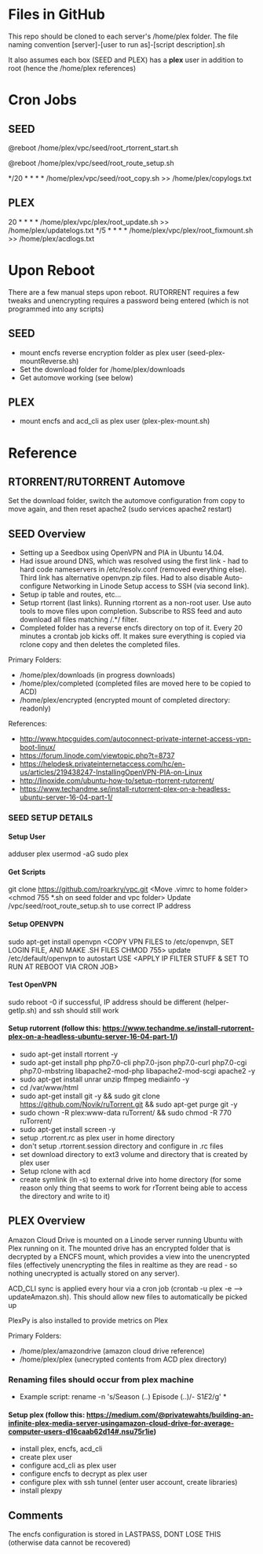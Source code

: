 # Files in GitHub

This repo should be cloned to each server's /home/plex folder.  The file naming convention [server]-[user to run as]-[script description].sh

It also assumes each box (SEED and PLEX) has a **plex** user in addition to root (hence the /home/plex references)

# Cron Jobs

## SEED

@reboot /home/plex/vpc/seed/root_rtorrent_start.sh

@reboot /home/plex/vpc/seed/root_route_setup.sh

*/20 * * * * /home/plex/vpc/seed/root_copy.sh >> /home/plex/copylogs.txt

## PLEX

20 * * * * /home/plex/vpc/plex/root_update.sh >> /home/plex/updatelogs.txt
*/5 * * * * /home/plex/vpc/plex/root_fixmount.sh >> /home/plex/acdlogs.txt

# Upon Reboot

There are a few manual steps upon reboot.  RUTORRENT requires a few tweaks and unencrypting requires a password being entered (which is not programmed into any scripts)

## SEED
 - mount encfs reverse encryption folder as plex user (seed-plex-mountReverse.sh)
 - Set the download folder for /home/plex/downloads
 - Get automove working (see below)

## PLEX
 - mount encfs and acd_cli as plex user (plex-plex-mount.sh)

# Reference

## RTORRENT/RUTORRENT Automove

Set the download folder, switch the automove configuration from copy to move again, and then reset apache2 (sudo services apache2 restart)

## SEED Overview

 - Setting up a Seedbox using OpenVPN and PIA in Ubuntu 14.04.
 - Had issue around DNS, which was resolved using the first link - had to hard code nameservers in /etc/resolv.conf (removed everything else). Third link has alternative openvpn.zip files. Had to also disable Auto-configure Networking in Linode Setup access to SSH (via second link).
 - Setup ip table and routes, etc...
 - Setup rtorrent (last links). Running rtorrent as a non-root user. Use auto tools to move files upon completion. Subscribe to RSS feed and auto download all files matching /.*/ filter.
 - Completed folder has a reverse encfs directory on top of it. Every 20 minutes a crontab job kicks off. It makes sure everything is copied via rclone copy and then deletes the completed files.

Primary Folders:
 - /home/plex/downloads (in progress downloads)
 - /home/plex/completed (completed files are moved here to be copied to ACD)
 - /home/plex/encrypted (encrypted mount of completed directory: readonly)

References:
 - http://www.htpcguides.com/autoconnect-private-internet-access-vpn-boot-linux/
 - https://forum.linode.com/viewtopic.php?t=8737
 - https://helpdesk.privateinternetaccess.com/hc/en-us/articles/219438247-InstallingOpenVPN-PIA-on-Linux
 - http://linoxide.com/ubuntu-how-to/setup-rtorrent-rutorrent/
 - https://www.techandme.se/install-rutorrent-plex-on-a-headless-ubuntu-server-16-04-part-1/

### SEED SETUP DETAILS
#### Setup User
adduser plex
usermod -aG sudo plex

#### Get Scripts
git clone https://github.com/roarkry/vpc.git
<Move .vimrc to home folder>
<chmod 755 *.sh on seed folder and vpc folder>
Update /vpc/seed/root_route_setup.sh to use correct IP address

#### Setup OPENVPN
sudo apt-get install openvpn
<COPY VPN FILES to /etc/openvpn, SET LOGIN FILE, AND MAKE .SH FILES CHMOD 755>
update /etc/default/openvpn to autostart USE
<APPLY IP FILTER STUFF & SET TO RUN AT REBOOT VIA CRON JOB>

#### Test OpenVPN
sudo reboot -0
if successful, IP address should be different (helper-getIp.sh) and ssh should still work

#### Setup rutorrent (follow this: https://www.techandme.se/install-rutorrent-plex-on-a-headless-ubuntu-server-16-04-part-1/)
 - sudo apt-get install rtorrent -y
 - sudo apt-get install php php7.0-cli php7.0-json php7.0-curl php7.0-cgi php7.0-mbstring libapache2-mod-php libapache2-mod-scgi apache2 -y
 - sudo apt-get install unrar unzip ffmpeg mediainfo -y
 - cd /var/www/html
 - sudo apt-get install git -y && sudo git clone https://github.com/Novik/ruTorrent.git && sudo apt-get purge git -y
 - sudo chown -R plex:www-data ruTorrent/ && sudo chmod -R 770 ruTorrent/
 - sudo apt-get install screen -y
 - setup .rtorrent.rc as plex user in home directory
 - don't setup .rtorrent.session directory and configure in .rc files
 - set download directory to ext3 volume and directory that is created by plex user
 - Setup rclone with acd
 - create symlink (ln -s) to external drive into home directory (for some reason only thing that seems to work for rTorrent being able to access the directory and write to it)


## PLEX Overview

Amazon Cloud Drive is mounted on a Linode server running Ubuntu with Plex running on it. The mounted drive has an encrypted folder that is decrypted by a ENCFS mount, which provides a view into the unencrypted files (effectively unencrypting the files in realtime as they are read - so nothing unecrypted is actually stored on any server).

ACD_CLI sync is applied every hour via a cron job (crontab -u plex -e --> updateAmazon.sh). This should allow new files to automatically be picked up

PlexPy is also installed to provide metrics on Plex

Primary Folders:
 - /home/plex/amazondrive (amazon cloud drive reference)
 - /home/plex/plex (unecrypted contents from ACD plex directory)
 
### Renaming files should occur from plex machine
 - Example script: rename -n 's/Season (..) Episode (..)/- S$1E$2/g' *

#### Setup plex (follow this: https://medium.com/@privatewahts/building-an-infinite-plex-media-server-usingamazon-cloud-drive-for-average-computer-users-d16caab62d14#.nsu75r1ie)
 - install plex, encfs, acd_cli
 - create plex user
 - configure acd_cli as plex user
 - configure encfs to decrypt as plex user
 - configure plex with ssh tunnel (enter user account, create libraries)
 - install plexpy

## Comments
The encfs configuration is stored in LASTPASS, DONT LOSE THIS (otherwise data cannot be
recovered)
